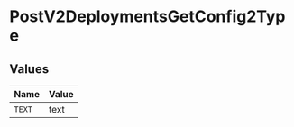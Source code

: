 # PostV2DeploymentsGetConfig2Type


## Values

| Name   | Value  |
| ------ | ------ |
| `TEXT` | text   |